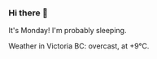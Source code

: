 ### Hi there :wave:

It's Monday! I'm probably sleeping.

Weather in Victoria BC: overcast, at +9°C.
